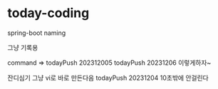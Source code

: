 # today-coding
spring-boot naming

그냥 기록용

command => todayPush 202312005 
           todayPush 20231206 이렇게하자~


잔디심기 그냥 vi로 바로 만든다음 todayPush 20231204 10초밖에 안걸린다
